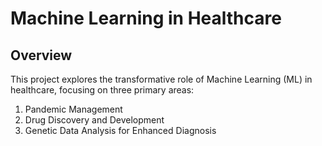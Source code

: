 # Machine Learning in Healthcare

## Overview
This project explores the transformative role of Machine Learning (ML) in healthcare, focusing on three primary areas:
1. Pandemic Management
2. Drug Discovery and Development
3. Genetic Data Analysis for Enhanced Diagnosis